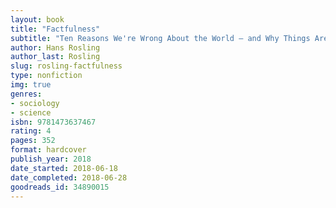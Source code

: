 ```yaml
---
layout: book
title: "Factfulness"
subtitle: "Ten Reasons We're Wrong About the World – and Why Things Are Better Than You Think"
author: Hans Rosling
author_last: Rosling
slug: rosling-factfulness
type: nonfiction
img: true
genres:
- sociology
- science
isbn: 9781473637467
rating: 4
pages: 352
format: hardcover
publish_year: 2018
date_started: 2018-06-18
date_completed: 2018-06-28
goodreads_id: 34890015
---
```

